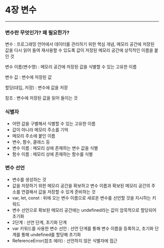 # 4장 변수

---

### 변수란 무엇인가? 왜 필요한가?

변수 : 프로그래밍 언어에서 데이터를 관리하기 위한 핵심 개념, 메모리 공간에 저장된 값을 다시 읽어 들여 재사용할 수 있도록 값이 저장된 메모리 공간에 상직적인 이름을 붙인 것

변수 이름(변수명) : 메모리 공간에 저장된 값을 식별할 수 있는 고유한 이름

변수 값 : 변수에 저장된 값

할당(대입, 저장) : 변수에 값을 저장

참조 : 변수에 저장된 값을 읽어 들이는 것

### 식별자

* 어떤 값을 구별해서 식별할 수 있는 고유한 이름
* 값이 아니라 메모리 주소를 기억
* 메모리 주소에 붙인 이름
* 변수, 함수, 클래스 등
* 변수 이름 : 메모리 상에 존재하는 변수 값을 식별
* 함수 이름 : 메모리 상에 존재하는 함수를 식별

### 변수 선언

* 변수를 생성하는 것
* 값을 저장하기 위한 메모리 공간을 확보하고 변수 이름과 확보된 메모리 공간의 주소를 연결해서 값을 저장할 수 있게 준비하는 것
* var, let, const : 뒤에 오는 변수 이름으로 새로운 변수를 선언할 것을 지시하는 키워드
* 변수 선언으로 확보된 메모리 공간에는 undefined라는 값이 암묵적으로 할당되어 초기화
* 2단계 : 선언 단계, 초기화 단계
* var 키워드를 사용한 변수 선언 : 선언 단계를 통해 변수 이름을 등록하고, 초기화 단계를 통해 undefined를 할당해 초기화
* ReferenceError(참조 에러) : 선언하지 않은 식별자에 접근